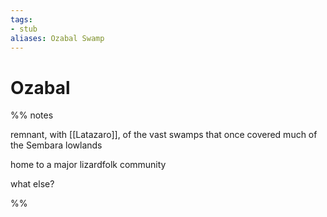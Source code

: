 ```yaml
---
tags:
- stub
aliases: Ozabal Swamp
---
```

# Ozabal

%% notes

remnant, with [[Latazaro]], of the vast swamps that once covered much of the Sembara lowlands

home to a major lizardfolk community

what else?

%%